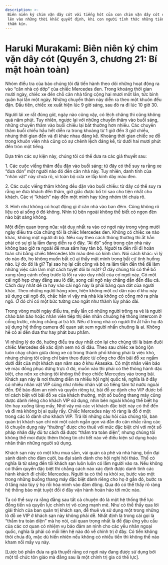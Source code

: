 ```yaml
---
description: >-
 Biên niên ký chim vặn dây cót với tiếng hót của con chim vặn dây cót chỉ vang
 lên vào những thời khắc quyết định, khi con người tỉnh thức những tiếng lòng
 thầm kín.
---
```


# Haruki Murakami: Biên niên ký chim vặn dây cót (Quyển 3, chương 21: Bí mật hoàn toàn)

Nhóm điều tra của báo chúng tôi đã tiến hành theo dõi những hoạt động ra vào “căn nhà có dớp” của chiếc Mercedes đen. Trong khoảng thời gian mười ngày, chiếc xe đến chỗ căn nhà tổng cộng hai mươi mốt lần, tức bình quân hai lần một ngày. Những chuyến thăm này diễn ra theo một khuôn đều đặn. Đầu tiên, chiếc xe xuất hiện lúc 9 giờ sáng, sau đó ra đi lúc 10 giờ 30.

Người lái xe rất đúng giờ, ngày nào cũng vậy, có lệch chăng thì cũng không quá năm phút. Tuy nhiên, ngược lại với những chuyến thăm vào buổi sáng, những chuyến thăm vào buổi chiều lại bất thường hơn nhiều. Các chuyến thăm buổi chiều hầu hết diễn ra trong khoảng từ 1 giờ đến 3 giờ chiều, nhưng thời gian đến và đi khác nhau đáng kể. Khoảng thời gian chiếc xe đỗ trong khuôn viên nhà cũng có sự chênh lệch đáng kể, từ dưới hai mươi phút đến tròn một tiếng.

Dựa trên các sự kiện này, chúng tôi có thể đưa ra các giả thuyết sau:

1\. Các cuộc viếng thăm đều đặn vào buổi sáng: từ đây có thể suy ra rằng xe “đưa đón” một người nào đó đến căn nhà này. Tuy nhiên, danh tính của “nhân vật” này chưa rõ, vì toàn bộ cửa xe lắp kính dày màu đen.

2\. Các cuộc viếng thăm không đều đặn vào buổi chiều: từ đây có thể suy ra rằng xe đưa khách đến thăm, giờ giấc được bố trí sao cho tiện nhất cho khách. Các vị “khách” này đến một mình hay từng nhóm thì chưa rõ.

3\. Hình như không có hoạt động gì ở căn nhà vào ban đêm. Cũng không rõ liệu có ai sống ở đó không. Nhìn từ bên ngoài không thể biết có ngọn đèn nào bật sáng không.

Một điểm quan trọng nữa: vật duy nhất ra vào cơ ngơi này trong vòng mười ngày điều tra của chúng tôi là chiếc Mercedes đen. Không có chiếc xe nào khác, không một người đi bộ. Nếu suy theo cách thông thường thì ắt hẳn phải có sự gì lạ lắm đang diễn ra ở đây. “Ai đó” sống trong căn nhà này không bao giờ ra ngoài để mua sắm hay tản bộ. Người ta đến rồi đi hoàn toàn chỉ bằng chiếc Mercedes lớn màu đen có kính râm. Nói cách khác: vì lý do nào đó, họ không muốn bất cứ ai thấy mặt mình trong bất cứ tình huống nào. Lý do đó là gì? Tại sao họ lại cất công và bỏ ra lắm tiền đến thế để làm những việc cần làm một cách tuyệt đối bí mật? Ở đây chúng tôi có thể bổ xung rằng cánh cổng trước là lối ra vào duy nhất của cơ ngơi này. Có một cái ngõ hẹp chạy đằng sau lô đất, song cái ngõ này chẳng dẫn đến đâu cả. Cách duy nhất để ra hay vào cái ngõ này là phải băng qua đất của người khác. Theo những người hàng xóm, hiện không một cư dân nào ở khu này sử dụng cái ngõ đó, chắc hẳn vì vậy mà nhà kia không có cổng mở ra phía ngõ. Ở đó chỉ có một bức tường cao ngất như thành lũy pháo đài.

Trong vòng mười ngày điều tra, mấy lần có những người trông ra vẻ là người chào bán báo hoặc nhân viên tiếp thị đến nhấn chuông hệ thống intercom ở cổng trước, nhưng chẳng ai trả lời. Nếu ở trong nhà có người thì ắt hẳn họ đã sử dụng hệ thống camera để quan sát xem người nhấn chuông là ai. Không hề có ai đến đưa thư hay phát bưu phẩm.

Vì những lý do đó, hướng điều tra duy nhất còn lại cho chúng tôi là bám đuôi chiếc Mercedes để xác định xem nó đi đâu. Theo sau chiếc xe bóng lộn luôn chạy chậm giữa dòng xe cộ trong thành phố không phải là việc khó, nhưng chúng tôi cũng chỉ bám theo được từ cổng cho đến bãi đỗ xe ngầm dưới đất của một khách sạn năm sao ở khu Akasaka. Có một nhân viên bảo vệ mặc đồng phục đứng trực ở đó, muốn vào thì phải có thẻ thông hành đặc biệt, cho nên xe chúng tôi không thể theo chiếc Mercedes vào trong bãi. Khách sạn này là nơi thường diễn ra nhiều hội nghị quốc tế, nghĩa là ở đây có nhiều nhân vật VIP cũng như nhiều nhân vật có tiếng tăm từ nước ngoài đến. Để bảo đảm an ninh và quyền riêng tư, bãi đỗ xe dành cho VIP được bố trí cách biệt với bãi đỗ xe của khách thường, một số buồng thang máy cũng được dành riêng cho khách VIP sử dụng, nhìn bên ngoài không thể biết họ lên hay xuống tầng mấy. Nhờ vậy mà các vị khách đặc biệt này có thể đến và đi mà không bị ai quấy rầy. Chiếc Mercedes này rõ ràng là đỗ ở một trong các lô dành cho khách VIP. Trả lời những câu hỏi của chúng tôi, ban quản trị khách sạn chỉ nói một cách ngắn gọn và đắn đo cân nhắc rằng các lô chuyên dụng này “thường” được cho thuê với mức đặc biệt chỉ với một số pháp nhân đầy đủ tư cách đã được “thẩm tra toàn diện”, nhưng chúng tôi không thể moi được thêm thông tin chi tiết nào về điều kiện sử dụng hoặc nhân thân những người sử dụng.

Khách sạn này có một khu mua sắm, vài quán cà phê và nhà hàng, bốn đại sảnh dành cho đám cưới, ba đại sảnh dành cho hội nghị hội thảo. Thế có nghĩa là từ sáng đến tối khách sạn luôn luôn có lắm người vào ra. Nếu không có thẩm quyền đặc biệt thì chẳng cách nào xác định được danh tính các hành khách đi chiếc Mercedes. Người ta có thể ra khỏi xe, bước vào một trong những buồng thang máy đặc biệt dành riêng cho họ ở gần đó, bước ra ở tầng nào tùy ý họ rồi hòa mình vào đám đông. Qua đó có thể thấy rõ ràng hệ thống bảo mật tuyệt đối ở đây vận hành hoàn hảo tới mức nào.

Ta có thể suy ra rằng đằng sau tất cả chuyện đó là một hệ thống thế lực đồng tiền và quyền lực chính trị vô cùng mạnh mẽ. Như có thể thấy qua lời giải thích của ban quản trị khách sạn, để thuê và sử dụng một trong những lô đỗ xe VIP ở khách sạn này không phải dễ. Nhất định là trong cái gọi là “thẩm tra toàn diện” mà họ nói, cái quan trọng nhất là để đáp ứng yêu cầu của các cơ quan có nhiệm vụ bảo đảm an ninh cho các yếu nhân ngoại quốc, nghĩa là phải có mối liên hệ nào đó về chính trị ở đây. Có tiền không thôi chưa đủ, mặc dù hiển nhiên nếu không có nhiều tiền thì không thể nào kham nổi mấy vụ này.

\[Lược bỏ phần đưa ra giả thuyết rằng cơ ngơi này đang được sử dụng bởi một tổ chức tôn giáo mà đằng sau là một chính trị gia có thế lực].
